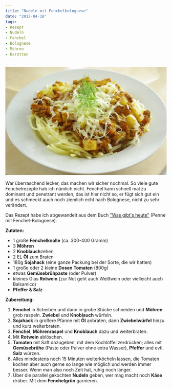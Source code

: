 ```yaml
---
title: "Nudeln mit Fenchelbolognese"
date: "2012-04-18" 
tags:
- Rezept
- Nudeln
- Fenchel
- Bolognese
- Möhren
- Karotten
---
```


[![](images/imgp8787.jpg "Fenchelbolognese")](http://apfeleimer.wordpress.com/2012/04/18/fenchelbolognese/imgp8787/)

War überraschend lecker, das machen wir sicher nochmal. So viele gute Fenchelrezepte hab ich nämlich nicht. Fenchel kann schnell mal zu dominant und penetrant werden, das ist hier nicht so, er fügt sich gut ein und es schmeckt auch noch ziemlich echt nach Bolognese, nicht zu sehr verändert.

Das Rezept habe ich abgewandelt aus dem Buch ["Was gibt's heute"](http://www.amazon.de/Was-gibt%C2%B4s-heute-Rezepte-Familienk%C3%BCche/dp/3833810459) (Penne mit Fenchel-Bolognese).

**Zutaten:**

- 1 große **Fenchelknolle** (ca. 300-400 Gramm)
- 3 **Möhren**
- 2 **Knoblauch**zehen
- 2 EL **Öl** zum Braten
- 180g **Sojahack** (eine ganze Packung bei der Sorte, die wir hatten)
- 1 große oder 2 kleine **Dosen Tomaten** (800g)
- etwas **Gemüsebrühpaste** (oder Pulver)
- kleines Glas **Rotwein** (zur Not geht auch Weißwein oder vielleicht auch Balsamico)
- **Pfeffer & Salz**

**Zubereitung:**

1. **Fenchel** in Scheiben und dann in grobe Stücke schneiden und **Möhren** grob raspeln. **Zwiebel** und **Knoblauch** würfeln.
2. **Sojahack** in großere Pfanne mit **Öl** anbraten, dann **Zwiebelwürfel** hinzu und kurz weiterbraten.
3. **Fenchel**, **Möhrenraspel** und **Knoblauch** dazu und weiterbraten.
4. Mit **Rotwein** ablöschen.
5. **Tomaten** mit Saft dazugeben, mit dem Kochlöffel zerdrücken; alles mit **Gemüsebrühe** (Paste oder Pulver ohne extra Wasser), **Pfeffer** und evtl. **Salz** würzen.
6. Alles mindestens noch 15 Minuten weiterköcheln lassen, die Tomaten kochen aber auch gerne so lange wie möglich und werden immer besser. Wenn man also noch Zeit hat, ruhig noch länger.
7. Über die parallel gekochten **Nudeln** geben, wer mag macht noch **Käse** drüber. Mit dem **Fenchelgrün** garnieren.
